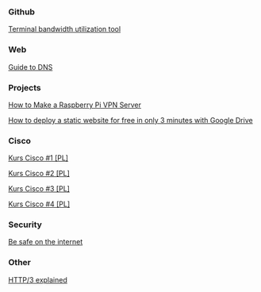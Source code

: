 ### Github

[Terminal bandwidth utilization tool](https://github.com/imsnif/bandwhich)

### Web

[Guide to DNS](https://rjzaworski.com/2019/04/the-web-developers-guide-to-dns)

### Projects

[How to Make a Raspberry Pi VPN Server](https://www.electromaker.io/tutorial/blog/raspberry-pi-vpn-server)

[How to deploy a static website for free in only 3 minutes with Google Drive](https://dev.to/gaelthomas/how-to-deploy-a-static-website-for-free-in-only-3-minutes-with-google-drive-254c)

### Cisco

[Kurs Cisco #1 [PL]](http://www.cukrownia.com.pl/cisco1)

[Kurs Cisco #2 [PL]](http://www.cukrownia.com.pl/cisco2)

[Kurs Cisco #3 [PL]](http://www.cukrownia.com.pl/cisco3)

[Kurs Cisco #4 [PL]](http://www.cukrownia.com.pl/cisco4)

### Security

[Be safe on the internet](https://securitycheckli.st/)

### Other

[HTTP/3 explained](https://http3-explained.haxx.se/en/)